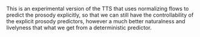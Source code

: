 This is an experimental version of the TTS that uses normalizing flows to predict the prosody explicitly, so that we can still have the controllability of the explicit prosody predictors, however a much better naturalness and livelyness that what we get from a deterministic predictor.